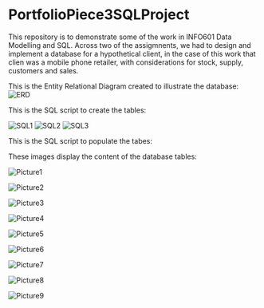 # PortfolioPiece3SQLProject

This repository is to demonstrate some of the work in INFO601 Data Modelling and SQL.
Across two of the assigmnents, we had to design and implement a database for a hypothetical client, in the case of this work
that clien was a mobile phone retailer, with considerations for stock, supply, customers and sales.

This is the Entity Relational Diagram created to illustrate the database:
![ERD](https://github.com/c99999991/PortfolioPiece3SQLProject/assets/142708292/e83da87f-6d28-48d8-8684-7850720e211c)

This is the SQL script to create the tables:

![SQL1](https://github.com/c99999991/PortfolioPiece3SQLProject/assets/142708292/bdda47ca-e7a9-4c32-8299-187ee3afac39)
![SQL2](https://github.com/c99999991/PortfolioPiece3SQLProject/assets/142708292/a0f8e276-efc5-47e8-a641-0bf30a0624f8)
![SQL3](https://github.com/c99999991/PortfolioPiece3SQLProject/assets/142708292/33ae1b28-9601-431a-abab-084c31664275)

This is the SQL script to populate the tabes:


These images display the content of the database tables:

![Picture1](https://github.com/c99999991/PortfolioPiece3SQLProject/assets/142708292/8d412333-0577-48e9-8be5-2b2977d3e1ce)

![Picture2](https://github.com/c99999991/PortfolioPiece3SQLProject/assets/142708292/a8fe3770-e623-45c8-ab73-7bbcfe2d16d2)

![Picture3](https://github.com/c99999991/PortfolioPiece3SQLProject/assets/142708292/6d1d74e2-d627-4400-a163-7724d6613cec)

![Picture4](https://github.com/c99999991/PortfolioPiece3SQLProject/assets/142708292/4b2a9889-2079-49b7-926b-5f32fd3ffcbf)

![Picture5](https://github.com/c99999991/PortfolioPiece3SQLProject/assets/142708292/709021ee-98b7-4892-a190-0a58efdec363)

![Picture6](https://github.com/c99999991/PortfolioPiece3SQLProject/assets/142708292/21edfcca-316b-4723-9626-3792563a287b)

![Picture7](https://github.com/c99999991/PortfolioPiece3SQLProject/assets/142708292/1dd89e5a-a8a8-4d7c-8b9d-24d18f39c019)

![Picture8](https://github.com/c99999991/PortfolioPiece3SQLProject/assets/142708292/9f5d303b-55c4-431d-925c-5b5fae7d7196)

![Picture9](https://github.com/c99999991/PortfolioPiece3SQLProject/assets/142708292/72cb2d6c-bcbf-4e6f-83df-3f9ffcb641be)
